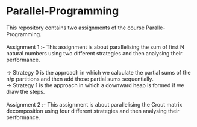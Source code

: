 # Parallel-Programming
This repository contains two assignments of the course Paralle-Programming.<br /><br />
Assignment 1 :- This assignment is about parallelising the sum of first N natural numbers using two different strategies and then analysing their performance.<br /><br />
-> Strategy 0 is the approach in which we calculate the partial sums of the n/p  partitions and then add those partial sums sequentially.<br />
-> Strategy 1 is the approach in which a downward heap is formed if we draw the steps.<br /><br />
Assignment 2 :- This assignment is about parallelising the Crout matrix decomposition using four different strategies and then analysing their performance.<br /><br />
